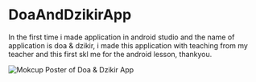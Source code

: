 # DoaAndDzikirApp
In the first time i made application in android studio and the name of application is doa &amp; dzikir, i made this application with teaching from my teacher and this first skl me for the android lesson, thankyou.


![Mokcup Poster of Doa & Dzikir App](https://github.com/nbllll/DoaAndDzikirApp/assets/110215182/9c75b3f2-2fb8-4483-8200-769fcc44d07a)
